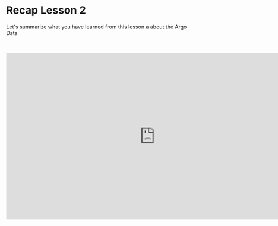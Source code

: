 # Recap Lesson 2

Let's summarize what you have learned from this lesson a about the Argo Data

&nbsp;&nbsp;
<center><iframe width="800" height="450"  src="https://drive.google.com/file/d/190A1A4bTEdoJ9rTvgxjbaP87HzjRMJTd/preview" title="The Argo Data" frameborder="0" allow="accelerometer; autoplay; clipboard-write; encrypted-media; gyroscope; picture-in-picture" allowfullscreen></iframe></center>